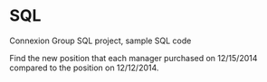 # SQL
Connexion Group SQL project, sample SQL code

Find the new position that each manager purchased on 12/15/2014 compared to the position on 12/12/2014.
